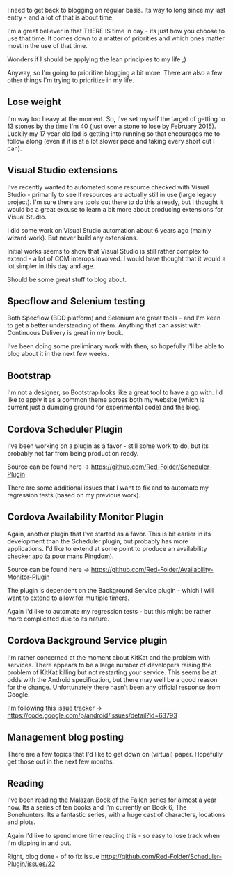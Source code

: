 I need to get back to blogging on regular basis.  Its way to long since my last entry - and a lot of that is about time.

I'm a great believer in that THERE IS time in day - its just how you choose to use that time.  It comes down to a matter of priorities and which ones matter most in the use of that time.

Wonders if I should be applying the lean principles to my life ;)

Anyway, so I'm going to prioritize blogging a bit more.  There are also a few other things I'm trying to prioritize in my life.

## Lose weight
I'm way too heavy at the moment.  So, I've set myself the target of getting to 13 stones by the time I'm 40 (just over a stone to lose by February 2015).  Luckily my 17 year old lad is getting into running so that encourages me to follow along (even if it is at a lot slower pace and taking every short cut I can).

## Visual Studio extensions
I've recently wanted to automated some resource checked with Visual Studio - primarily to see if resources are actually still in use (large legacy project).  I'm sure there are tools out there to do this already, but I thought it would be a great excuse to learn a bit more about producing extensions for Visual Studio.

I did some work on Visual Studio automation about 6 years ago (mainly wizard work).  But never build any extensions.

Initial works seems to show that Visual Studio is still rather complex to extend - a lot of COM interops involved.  I would have thought that it would a lot simpler in this day and age.

Should be some great stuff to blog about.

## Specflow and Selenium testing
Both Specflow (BDD platform) and Selenium are great tools - and I'm keen to get a better understanding of them.  Anything that can assist with Continuous Delivery is great in my book.

I've been doing some preliminary work with then, so hopefully I'll be able to blog about it in the next few weeks.

## Bootstrap
I'm not a designer, so Bootstrap looks like a great tool to have a go with.  I'd like to apply it as a common theme across both my website (which is current just a dumping ground for experimental code) and the blog.

## Cordova Scheduler Plugin
I've been working on a plugin as a favor - still some work to do, but its probably not far from being production ready.

Source can be found here -> https://github.com/Red-Folder/Scheduler-Plugin

There are some additional issues that I want to fix and to automate my regression tests (based on my previous work).

## Cordova Availability Monitor Plugin
Again, another plugin that I've started as a favor.  This is bit earlier in its development than the Scheduler plugin, but probably has more applications.  I'd like to extend at some point to produce an availability checker app (a poor mans Pingdom).

Source can be found here -> https://github.com/Red-Folder/Availability-Monitor-Plugin

The plugin is dependent on the Background Service plugin - which I will want to extend to allow for multiple timers.

Again I'd like to automate my regression tests - but this might be rather more complicated due to its nature.

## Cordova Background Service plugin
I'm rather concerned at the moment about KitKat and the problem with services.  There appears to be a large number of developers raising the problem of KitKat killing but not restarting your service.  This seems be at odds with the Android specification, but there may well be a good reason for the change.  Unfortunately there hasn't been any official response from Google.

I'm following this issue tracker -> https://code.google.com/p/android/issues/detail?id=63793

## Management blog posting
There are a few topics that I'd like to get down on (virtual) paper.  Hopefully get those out in the next few months.

## Reading
I've been reading the Malazan Book of the Fallen series for almost a year now.  Its a series of ten books and I'm currently on Book 6, The Bonehunters.  Its a fantastic series, with a huge cast of characters, locations and plots.

Again I'd like to spend more time reading this - so easy to lose track when I'm dipping in and out.

Right, blog done - of to fix issue https://github.com/Red-Folder/Scheduler-Plugin/issues/22 
